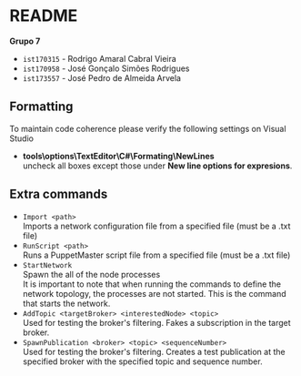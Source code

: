 # README

**Grupo 7**

* `ist170315` - Rodrigo Amaral Cabral Vieira
* `ist170958` - José Gonçalo Simões Rodrigues
* `ist173557` - José Pedro de Almeida Arvela

## Formatting

To maintain code coherence please verify the following settings on Visual Studio

* **tools\options\TextEditor\C#\Formating\NewLines**  
  uncheck all boxes except those under **New line options for expresions**.

## Extra commands

* `Import <path>`  
  Imports a network configuration file from a specified file (must be a .txt file)
* `RunScript <path>`  
  Runs a PuppetMaster script file from a specified file (must be a .txt file)
* `StartNetwork`  
  Spawn the all of the node processes  
  It is important to note that when running the commands to define the network topology, the
  processes are not started. This is the command that starts the network.
* `AddTopic <targetBroker> <interestedNode> <topic>`  
  Used for testing the broker's filtering. Fakes a subscription in the target broker.
* `SpawnPublication <broker> <topic> <sequenceNumber>`  
  Used for testing the broker's filtering. Creates a test publication at the specified broker with
  the specified topic and sequence number.
